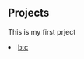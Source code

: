 <h2> Projects </h2>

This is my first prject
<li><a href="https://github.com/DanMatte/btc.git" target="_blank">btc</a>
